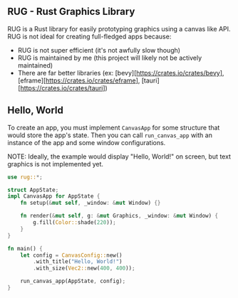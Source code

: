 ## RUG - Rust Graphics Library
RUG is a Rust library for easily prototyping graphics using a canvas like API. 
RUG is not ideal for creating full-fledged apps because:
- RUG is not super efficient (it's not awfully slow though)
- RUG is maintained by me (this project will likely not be actively maintained)
- There are far better libraries (ex: [bevy][https://crates.io/crates/bevy], [eframe][https://crates.io/crates/eframe], [tauri][https://crates.io/crates/tauri])

## Hello, World
To create an app, you must implement `CanvasApp` for some structure that would store the app's state. Then you can call `run_canvas_app` with an instance of the app and some window configurations.

NOTE: Ideally, the example would display "Hello, World!" on screen, but text graphics is not implemented yet.

```rs
use rug::*;

struct AppState;
impl CanvasApp for AppState {
    fn setup(&mut self, _window: &mut Window) {}

    fn render(&mut self, g: &mut Graphics, _window: &mut Window) {
        g.fill(Color::shade(220));
    }
}

fn main() {
    let config = CanvasConfig::new()
        .with_title("Hello, World!")
        .with_size(Vec2::new(400, 400));

    run_canvas_app(AppState, config);
}
```

